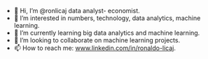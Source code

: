 - 👋 Hi, I’m @ronlicaj data analyst- economist.
- 👀 I’m interested in numbers, technology, data analytics, machine learning.
- 🌱 I’m currently learning big data analytics and machine learning.
- 💞️ I’m looking to collaborate on machine learning projects.
- 📫 How to reach me: www.linkedin.com/in/ronaldo-licaj.

<!---
ronlicaj/ronlicaj is a ✨ special ✨ repository because its `README.md` (this file) appears on your GitHub profile.
You can click the Preview link to take a look at your changes.
--->
